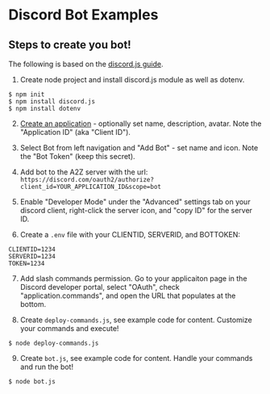 # Discord Bot Examples

## Steps to create you bot!

The following is based on the [discord.js guide](https://discordjs.guide/#before-you-begin).

1. Create node project and install discord.js module as well as dotenv.

```
$ npm init
$ npm install discord.js
$ npm install dotenv
```

2. [Create an application](https://discord.com/developers/applications/) - optionally set name, description, avatar. Note the "Application ID" (aka "Client ID").

3. Select Bot from left navigation and "Add Bot" - set name and icon. Note the "Bot Token" (keep this secret).

4. Add bot to the A2Z server with the url: `https://discord.com/oauth2/authorize?client_id=YOUR_APPLICATION_ID&scope=bot`

5. Enable "Developer Mode" under the "Advanced" settings tab on your discord client, right-click the server icon, and "copy ID" for the server ID.

6. Create a `.env` file with your CLIENTID, SERVERID, and BOTTOKEN:

```
CLIENTID=1234
SERVERID=1234
TOKEN=1234
```

7. Add slash commands permission. Go to your applicaiton page in the Discord developer portal, select "OAuth", check "application.commands", and open the URL that populates at the bottom.

8. Create `deploy-commands.js`, see example code for content. Customize your commands and execute!

```
$ node deploy-commands.js
```

9. Create `bot.js`, see example code for content. Handle your commands and run the bot!

```
$ node bot.js
```
